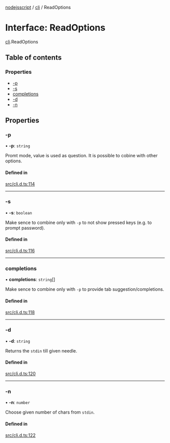 [nodejsscript](../README.md) / [cli](../modules/cli.md) / ReadOptions

# Interface: ReadOptions

[cli](../modules/cli.md).ReadOptions

## Table of contents

### Properties

- [-p](cli.ReadOptions.md#-p)
- [-s](cli.ReadOptions.md#-s)
- [completions](cli.ReadOptions.md#completions)
- [-d](cli.ReadOptions.md#-d)
- [-n](cli.ReadOptions.md#-n)

## Properties

### -p

• **-p**: `string`

Promt mode, value is used as question. It is possible to cobine with other options.

#### Defined in

[src/cli.d.ts:114](https://github.com/jaandrle/nodejsscript/blob/8f362e5/src/cli.d.ts#L114)

___

### -s

• **-s**: `boolean`

Make sence to combine only with `-p` to not show pressed keys (e.g. to prompt password).

#### Defined in

[src/cli.d.ts:116](https://github.com/jaandrle/nodejsscript/blob/8f362e5/src/cli.d.ts#L116)

___

### completions

• **completions**: `string`[]

Make sence to combine only with `-p` to provide tab suggestion/completions.

#### Defined in

[src/cli.d.ts:118](https://github.com/jaandrle/nodejsscript/blob/8f362e5/src/cli.d.ts#L118)

___

### -d

• **-d**: `string`

Returns the `stdin` till given needle.

#### Defined in

[src/cli.d.ts:120](https://github.com/jaandrle/nodejsscript/blob/8f362e5/src/cli.d.ts#L120)

___

### -n

• **-n**: `number`

Choose given number of chars from `stdin`.

#### Defined in

[src/cli.d.ts:122](https://github.com/jaandrle/nodejsscript/blob/8f362e5/src/cli.d.ts#L122)
